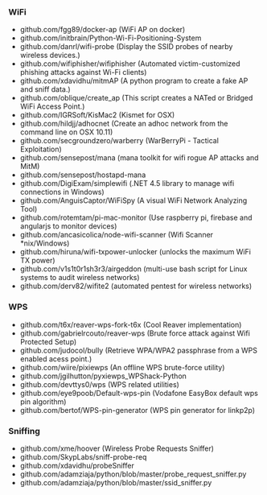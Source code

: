 ### WiFi

- github.com/fgg89/docker-ap (WiFi AP on docker)
- github.com/initbrain/Python-Wi-Fi-Positioning-System
- github.com/danrl/wifi-probe (Display the SSID probes of nearby wireless devices.)
- github.com/wifiphisher/wifiphisher (Automated victim-customized phishing attacks against Wi-Fi clients)
- github.com/xdavidhu/mitmAP (A python program to create a fake AP and sniff data.)
- github.com/oblique/create_ap (This script creates a NATed or Bridged WiFi Access Point.)
- github.com/IGRSoft/KisMac2 (Kismet for OSX)
- github.com/hildjj/adhocnet (Create an adhoc network from the command line on OSX 10.11)
- github.com/secgroundzero/warberry (WarBerryPi - Tactical Exploitation)
- github.com/sensepost/mana (mana toolkit for wifi rogue AP attacks and MitM)
- github.com/sensepost/hostapd-mana
- github.com/DigiExam/simplewifi (.NET 4.5 library to manage wifi connections in Windows)
- github.com/AnguisCaptor/WiFiSpy (A visual WiFi Network Analyzing Tool)
- github.com/rotemtam/pi-mac-monitor (Use raspberry pi, firebase and angularjs to monitor devices)
- github.com/ancasicolica/node-wifi-scanner (Wifi Scanner *nix/Windows)
- github.com/hiruna/wifi-txpower-unlocker (unlocks the maximum WiFi TX power)
- github.com/v1s1t0r1sh3r3/airgeddon (multi-use bash script for Linux systems to audit wireless networks)
- github.com/derv82/wifite2 (automated pentest for wireless networks)


### WPS

- github.com/t6x/reaver-wps-fork-t6x (Cool Reaver implementation)
- github.com/gabrielrcouto/reaver-wps (Brute force attack against Wifi Protected Setup)
- github.com/judocol/bully (Retrieve WPA/WPA2 passphrase from a WPS enabled acess point.)
- github.com/wiire/pixiewps (An offline WPS brute-force utility)
- github.com/jgilhutton/pyxiewps_WPShack-Python
- github.com/devttys0/wps (WPS related utilities)
- github.com/eye9poob/Default-wps-pin (Vodafone EasyBox default wps pin algorithm)
- github.com/bertof/WPS-pin-generator (WPS pin generator for linkp2p)


### Sniffing

- github.com/xme/hoover (Wireless Probe Requests Sniffer)
- github.com/SkypLabs/sniff-probe-req
- github.com/xdavidhu/probeSniffer
- github.com/adamziaja/python/blob/master/probe_request_sniffer.py
- github.com/adamziaja/python/blob/master/ssid_sniffer.py

